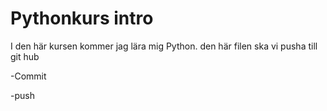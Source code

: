 # Pythonkurs intro

I den här kursen kommer jag lära mig Python. den här filen ska vi pusha till git hub

-Commit

-push
